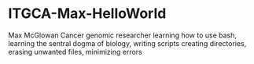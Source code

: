 # ITGCA-Max-HelloWorld
Max McGlowan
Cancer genomic researcher
learning how to use bash, learning the sentral dogma of biology, writing scripts
creating directories, erasing unwanted files, minimizing errors
